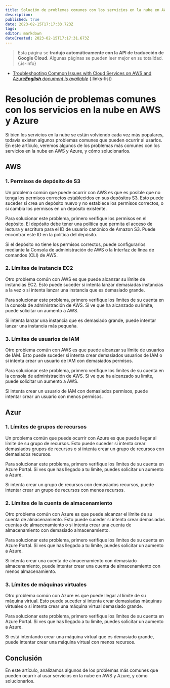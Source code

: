 ```yaml
---
title: Solución de problemas comunes con los servicios en la nube en AWS y Azure
description: 
published: true
date: 2023-02-15T17:17:33.723Z
tags: 
editor: markdown
dateCreated: 2023-02-15T17:17:31.673Z
---
```


> Esta página se **tradujo automáticamente con la API de traducción de Google Cloud**.
Algunas páginas se pueden leer mejor en su totalidad.{.is-info}



- [Troubleshooting Common Issues with Cloud Services on AWS and Azure***English** document is available*](/en/Knowledge-base/Cloud/troubleshooting-common-issues-with-cloud-services-on-aws-and-azure)
{.links-list}



# Resolución de problemas comunes con los servicios en la nube en AWS y Azure

Si bien los servicios en la nube se están volviendo cada vez más populares, todavía existen algunos problemas comunes que pueden ocurrir al usarlos. En este artículo, veremos algunos de los problemas más comunes con los servicios en la nube en AWS y Azure, y cómo solucionarlos.

## AWS

### 1. Permisos de depósito de S3

Un problema común que puede ocurrir con AWS es que es posible que no tenga los permisos correctos establecidos en sus depósitos S3. Esto puede suceder si crea un depósito nuevo y no establece los permisos correctos, o si cambia los permisos en un depósito existente.

Para solucionar este problema, primero verifique los permisos en el depósito. El depósito debe tener una política que permita el acceso de lectura y escritura para el ID de usuario canónico de Amazon S3. Puede encontrar este ID en la política del depósito.

Si el depósito no tiene los permisos correctos, puede configurarlos mediante la Consola de administración de AWS o la Interfaz de línea de comandos (CLI) de AWS.

### 2. Límites de instancia EC2

Otro problema común con AWS es que puede alcanzar su límite de instancias EC2. Esto puede suceder si intenta lanzar demasiadas instancias a la vez o si intenta lanzar una instancia que es demasiado grande.

Para solucionar este problema, primero verifique los límites de su cuenta en la consola de administración de AWS. Si ve que ha alcanzado su límite, puede solicitar un aumento a AWS.

Si intenta lanzar una instancia que es demasiado grande, puede intentar lanzar una instancia más pequeña.

### 3. Límites de usuarios de IAM

Otro problema común con AWS es que puede alcanzar su límite de usuarios de IAM. Esto puede suceder si intenta crear demasiados usuarios de IAM o si intenta crear un usuario de IAM con demasiados permisos.

Para solucionar este problema, primero verifique los límites de su cuenta en la consola de administración de AWS. Si ve que ha alcanzado su límite, puede solicitar un aumento a AWS.

Si intenta crear un usuario de IAM con demasiados permisos, puede intentar crear un usuario con menos permisos.

## Azur

### 1. Límites de grupos de recursos

Un problema común que puede ocurrir con Azure es que puede llegar al límite de su grupo de recursos. Esto puede suceder si intenta crear demasiados grupos de recursos o si intenta crear un grupo de recursos con demasiados recursos.

Para solucionar este problema, primero verifique los límites de su cuenta en Azure Portal. Si ves que has llegado a tu límite, puedes solicitar un aumento a Azure.

Si intenta crear un grupo de recursos con demasiados recursos, puede intentar crear un grupo de recursos con menos recursos.

### 2. Límites de la cuenta de almacenamiento

Otro problema común con Azure es que puede alcanzar el límite de su cuenta de almacenamiento. Esto puede suceder si intenta crear demasiadas cuentas de almacenamiento o si intenta crear una cuenta de almacenamiento con demasiado almacenamiento.

Para solucionar este problema, primero verifique los límites de su cuenta en Azure Portal. Si ves que has llegado a tu límite, puedes solicitar un aumento a Azure.

Si intenta crear una cuenta de almacenamiento con demasiado almacenamiento, puede intentar crear una cuenta de almacenamiento con menos almacenamiento.

### 3. Límites de máquinas virtuales

Otro problema común con Azure es que puede llegar al límite de su máquina virtual. Esto puede suceder si intenta crear demasiadas máquinas virtuales o si intenta crear una máquina virtual demasiado grande.

Para solucionar este problema, primero verifique los límites de su cuenta en Azure Portal. Si ves que has llegado a tu límite, puedes solicitar un aumento a Azure.

Si está intentando crear una máquina virtual que es demasiado grande, puede intentar crear una máquina virtual con menos recursos.

## Conclusión

En este artículo, analizamos algunos de los problemas más comunes que pueden ocurrir al usar servicios en la nube en AWS y Azure, y cómo solucionarlos.
